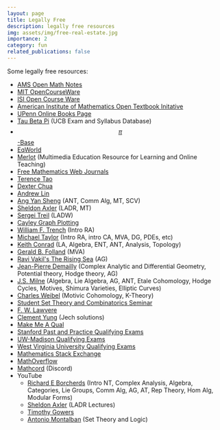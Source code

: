 ```yaml
---
layout: page
title: Legally Free
description: legally free resources
img: assets/img/free-real-estate.jpg
importance: 2
category: fun
related_publications: false
---
```


Some legally free resources:
- <a href="https://www.ams.org/open-math-notes" target="_blank">AMS Open Math Notes</a>
- <a href="https://ocw.mit.edu/" target="_blank">MIT OpenCourseWare</a>
- <a href="https://www.isibang.ac.in/~adean/infsys/database/" target="_blank">ISI Open Course Ware</a> 
- <a href="https://textbooks.aimath.org/textbooks/approved-textbooks/" target="_blank">American Institute of Mathematics Open Textbook Initative</a>
- <a href="https://onlinebooks.library.upenn.edu/" target="_blank">UPenn Online Books Page</a>
- <a href="https://tbp.studentorg.berkeley.edu/courses/" target="_blank">Tau Beta Pi</a> (UCB Exam and Syllabus Database)
- <a href="https://topology.pi-base.org/" target="_blank">$$\pi$$-Base</a>
- <a href="https://eqworld.ipmnet.ru/index.htm" target="_blank">EqWorld</a>
- <a href="https://www.merlot.org/merlot/materials.htm?categoryBasic=2513" target="_blank">Merlot</a> (Multimedia Education Resource for Learning and Online Teaching)
- <a href="https://www.math.buffalo.edu/mad/special/FREEMathWebJournals1.html" target="_blank">Free Mathematics Web Journals</a>
- <a href="https://terrytao.wordpress.com/" target="_blank">Terence Tao</a> 
- <a href="https://dec41.user.srcf.net/" target="_blank">Dexter Chua</a> 
- <a href="https://web.stanford.edu/~lindrew/notes.html" target="_blank">Andrew Lin</a>
- <a href="https://angyansheng.github.io/notes/" target="_blank">Ang Yan Sheng</a> (ANT, Comm Alg, MT, SCV)
- <a href="https://axler.net/" target="_blank">Sheldon Axler</a> (LADR, MT)
- <a href="https://www.math.brown.edu/streil/papers/LADW/LADW.html" target="_blank">Sergei Treil</a> (LADW)
- <a href="https://juliapoo.github.io/Cayley-Graph-Plotting/" target="_blank">Cayley Graph Plotting</a>
- <a href="http://ramanujan.math.trinity.edu/wtrench/misc/index.shtml" target="_blank">William F. Trench</a> (Intro RA)
-  <a href="https://mtaylor.web.unc.edu/" target="_blank">Michael Taylor</a> (Intro RA, intro CA, MVA, DG, PDEs, etc)
- <a href="https://kconrad.math.uconn.edu/blurbs/" target="_blank">Keith Conrad</a> (LA, Algebra, ENT, ANT, Analysis, Topology)
- <a href="https://sites.math.washington.edu/~folland/Homepage/index.html" target="_blank">Gerald B. Folland</a> (MVA)
- <a href="https://math.stanford.edu/~vakil/216blog/" target="_blank">Ravi Vakil's The Rising Sea</a> (AG)
- <a href="https://www-fourier.ujf-grenoble.fr/~demailly/documents.html" target="_blank">Jean-Pierre Demailly</a> (Complex Analytic and Differential Geometry, Potential theory, Hodge theory, AG)
- <a href="https://www.jmilne.org/math/index.html" target="_blank">J.S. Milne</a> (Algebra, Lie Algebra, AG, ANT, Etale Cohomology, Hodge Cycles, Motives, Shimura Varieties, Elliptic Curves)
- <a href="https://sites.math.rutgers.edu/~weibel/" target="_blank">Charles Weibel</a> (Motivic Cohomology, K-Theory)
- <a href="https://sites.google.com/view/student-set-theory-seminar/home" target="_blank">Student Set Theory and Combinatorics Seminar</a>
- <a href="https://github.com/mattearnshaw/lawvere" target="_blank">F. W. Lawvere</a>
- <a href="https://clementyung.github.io/resources/" target="_blank">Clement Yung</a> (Jech solutions)
- <a href="https://jonathanlove.info/qual/" target="_blank">Make Me A Qual</a>
- <a href="https://drive.google.com/drive/folders/1V6RwKA4sHFAfqiyIKJ45m8sNJOGVIapg" target="_blank">Stanford  Past and Practice Qualifying Exams</a>
- <a href="https://www.library.wisc.edu/amp/services/course-reserves-exams/" target="_blank">UW-Madison Qualifying Exams</a>
- <a href="https://researchrepository.wvu.edu/math-grad-exams/" target="_blank">West Virginia University Qualifying Exams</a>
- <a href="https://math.stackexchange.com/" target="_blank">Mathematics Stack Exchange</a>
- <a href="https://mathoverflow.net/" target="_blank">MathOverflow</a>
- <a href="https://discord.gg/math" target="_blank">Mathcord</a> (Discord)
- YouTube 
    - <a href="https://www.youtube.com/@richarde.borcherds7998/playlists" target="_blank">Richard E Borcherds</a> (Intro NT, Complex Analysis, Algebra, Categories, Lie Groups, Comm Alg, AG, AT, Rep Theory, Hom Alg, Modular Forms)
    - <a href="https://www.youtube.com/@sheldonaxler5197" target="_blank">Sheldon Axler</a> (LADR Lectures)
    - <a href="https://www.youtube.com/@TimothyGowers0/videos" target="_blank">Timothy Gowers</a>
    - <a href="https://www.youtube.com/@atonmontalban" target="_blank">Antonio Montalban</a> (Set Theory and Logic)